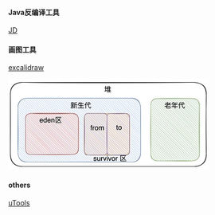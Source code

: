 #### Java反编译工具
[JD](http://java-decompiler.github.io/)

#### 画图工具
[excalidraw](https://excalidraw.com/)

![excalidraw](excalidraw.jpg)

#### others
[uTools](https://u.tools/)
